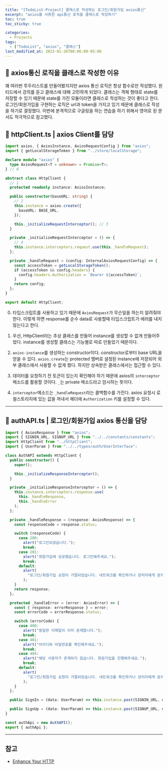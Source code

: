 ```yaml
---
title: "[TodoList-Project] 클래스로 작성하는 로그인/회원가입 axios통신"
excerpt: "axios를 사용한 api통신 로직을 클래스로 작성하기"
toc: true
toc_sticky: true

categories:
  - Projects
tags:
  - ["TodoList", "axios", "클래스"]
last_modified_at: 2023-01-26T08:06:00-05:00
---
```


## 📑 axios통신 로직을 클래스로 작성한 이유

꽤 여러번 투두리스트를 만들어봤지지만 axios 통신 로직은 항상 함수로만 작성했다.
원티드에서 강의를 듣고 클래스에 대해 고민하게 되었다.
클래스는 객체 형태로 state를 저장할 수 있기 때문에 state를 가진 모듈이라면 클래스로 작성하는 것이 좋다고 한다.
로그인/회원가입을 구현하는 로직은 url과 token을 가지고 있기 때문에 클래스로 작성을 하기로 결정했다.
이번에 본격적으로 구글링을 하는 연습을 하기 위해서 영어로 된 문서도 적극적으로 참고했다.

## 📑 httpClient.ts | axios Client를 담당

```ts
import axios, { AxiosInstance, AxiosRequestConfig } from "axios";
import { getLocalStorageToken } from "../store/localStorage";

declare module "axios" {
  type AxiosRequest<T = unknown> = Promise<T>;
} // 0

abstract class HttpClient {
  // 1
  protected readonly instance: AxiosInstance;

  public constructor(baseURL: string) {
    // 2
    this.instance = axios.create({
      baseURL: BASE_URL,
    });

    this._initializeRequestInterceptor(); // 3
  }

  private _initializeRequestInterceptor = () => {
    // 4
    this.instance.interceptors.request.use(this._handleRequest);
  };

  private _handleRequest = (config: InternalAxiosRequestConfig) => {
    const accessToken = getLocalStorageToken();
    if (accessToken && config.headers) {
      config.headers.Authorization = `Bearer ${accessToken}`;
    }
    return config;
  };
}

export default HttpClient;
```

0. 타입스크립트를 사용하고 있기 때문에 `AxiosRequest`가 무슨일을 하는지 알려줘야 한다. 이렇게 하면 response를 순수 data로 사용할때 타입스크립트가 에러를 내지 않는다고 한다.

1. 우선, HttpClient라는 추상 클래스를 만들어 instance를 생성할 수 없게 만들어주었다. instance를 생성할 클래스는 기능별로 따로 만들었기 때문이다.

2. `axios-instance`를 생성하는 constructor이다. constructor로부터 base URL을 얻을 수 있다. `axios.create`는 protected 멤버로 설정된 instance에 저장되어 외부 클래스에서 사용할 수 없게 했다. 하지만 상속받은 클래스에서는 접근할 수 있다.

3. 데이터를 요청하기 전 토큰이 있는지 확인해야 하기 때문에 axios의 `interceptor`메소드를 활용할 것이다. `_`는 private 메소드라고 암시하는 뜻이다.

4. `interceptor`메소드는 `_handleRequest`라는 콜백함수를 가진다. axios 요청시 로컬스토리지에 있는 값을 꺼내서 헤더에 `Authorization` 키를 설정할 수 있다.

---

## 📑 authAPI.ts | 로그인/회원가입 axios 통신을 담당

```ts
import { AxiosResponse } from "axios";
import { SIGNIN_URL, SIGNUP_URL } from "../../constants/constants";
import HttpClient from "../httpClient";
import { UserParam } from "../../types/auth/UserInterface";

class AuthAPI extends HttpClient {
  public constructor() {
    super();

    this._initializeResponseInterceptor();
  }

  private _initializeResponseInterceptor = () => {
    this.instance.interceptors.response.use(
      this._handleResponse,
      this._handleError
    );
  };

  private _handleResponse = (response: AxiosResponse) => {
    const responseCode = response.status;

    switch (responseCode) {
      case 200:
        alert("로그인되었습니다.");
        break;
      case 201:
        alert("회원가입에 성공했습니다. 로그인해주세요.");
        break;
      default:
        alert(
          "로그인/회원가입 요청이 거절되었습니다. 네트워크를 확인하거나 관리자에게 문의해주세요."
        );
    }
    return response;
  };

  protected _handleError = (error: AxiosError) => {
    const { response: errorResponse } = error;
    const errorCode = errorResponse.status;

    switch (errorCode) {
      case 400:
        alert("동일한 이메일이 이미 존재합니다.");
        break;
      case 401:
        alert("아이디와 비밀번호를 확인해주세요.");
        break;
      case 404:
        alert("해당 사용자가 존재하지 않습니다. 회원가입을 진행해주세요.");
        break;
      default:
        alert(
          "로그인/회원가입 요청이 거절되었습니다. 네트워크를 확인하거나 관리자에게 문의해주세요."
        );
    }
  };

  public SignIn = (data: UserParam) => this.instance.post(SIGNIN_URL, data);

  public SignUp = (data: UserParam) => this.instance.post(SIGNUP_URL, data);
}

const authApi = new AuthAPI();
export { authApi };
```

---

## 참고

- [Enhance Your HTTP](https://levelup.gitconnected.com/enhance-your-http-request-with-axios-and-typescript-f52a6c6c2c8e)
